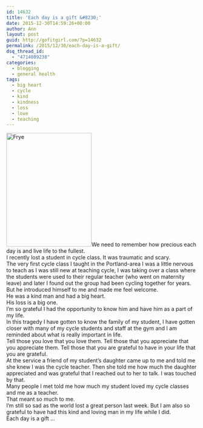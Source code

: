 ```yaml
---
id: 14632
title: 'Each day is a gift &#8230;'
date: 2015-12-30T14:59:26+00:00
author: Ann
layout: post
guid: http://gofitgirl.com/?p=14632
permalink: /2015/12/30/each-day-is-a-gift/
dsq_thread_id:
  - "4714089238"
categories:
  - blogging
  - general health
tags:
  - big heart
  - cycle
  - kind
  - kindness
  - loss
  - love
  - teaching
---
```

<a href="http://gofitgirl.com/2015/12/each-day-is-a-gift/frye-1/" rel="attachment wp-att-14639"><img class="alignleft size-medium wp-image-14639" src="http://gofitgirl.com/wp-content/uploads/2015/12/Frye-1-225x300.jpg" alt="Frye" width="225" height="300" /></a>We need to remember how precious each day is and live life to the fullest.  
I recently lost a student in cycle class. It was traumatic and scary.  
The very first cycle class I taught in the Portland-area I was a little nervous to teach as I was still new at teaching cycle, I was taking over a class where the students were used to their regular teacher (who went on maternity leave) and later I found out the group had been cycling together for years.  
But he introduced himself to me and made me feel welcome.  
He was a kind man and had a big heart.  
His loss is a big one.  
I&#8217;m so grateful I had the opportunity to know him and have him as a part of my life.  
In this tragedy I have gotten to know the family of my student, I have gotten closer with many of my cycle students and staff at the gym and I am reminded about what is really important in life.  
Tell those you love that you love them. Tell those that you appreciate that you appreciate them. Tell those that you are grateful to have in your life that you are grateful.  
At the service a friend of my student&#8217;s daughter came up to me and told me she knew I was the cycle teacher. Then she told me how much the daughter appreciated and was grateful that I reached out to her to talk. I was touched by that.  
Many people I met told me how much my student loved my cycle classes and me as a teacher.  
That meant so much to me.  
I&#8217;m still so sad as the world lost a great person last week. But I am also so grateful to have had this kind and loving man in my life while I did.  
Each day is a gift &#8230;